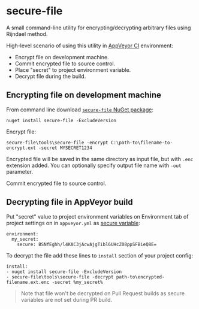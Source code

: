 # secure-file

A small command-line utility for encrypting/decrypting arbitrary files using Rijndael method.

High-level scenario of using this utility in [AppVeyor CI](http://www.appveyor.com) environment:

- Encrypt file on development machine.
- Commit encrypted file to source control.
- Place "secret" to project environment variable.
- Decrypt file during the build.

## Encrypting file on development machine

From command line download [`secure-file` NuGet package](https://www.nuget.org/packages/secure-file/):

    nuget install secure-file -ExcludeVersion

Encrypt file:

    secure-file\tools\secure-file -encrypt C:\path-to\filename-to-encrypt.ext -secret MYSECRET1234

Encrypted file will be saved in the same directory as input file, but with `.enc` extension added. You can optionally specify output file name with `-out` parameter.

Commit encrypted file to source control.


## Decrypting file in AppVeyor build

Put "secret" value to project environment variables on Environment tab of project settings on in `appveyor.yml` as [secure variable](https://ci.appveyor.com/tools/encrypt):

    environment:
      my_secret:
        secure: BSNfEghh/l4KAC3jAcwAjgTibl6UHcZ08ppSFBieQ8E=

To decrypt the file add these lines to `install` section of your project config:

    install:
    - nuget install secure-file -ExcludeVersion
    - secure-file\tools\secure-file -decrypt path-to\encrypted-filename.ext.enc -secret %my_secret%

> Note that file won't be decrypted on Pull Request builds as secure variables are not set during PR build.